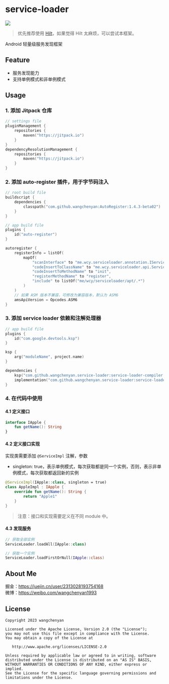 # service-loader

[![](https://jitpack.io/v/wangchenyan/service-loader.svg)](https://jitpack.io/#wangchenyan/service-loader)

> 优先推荐使用 [Hilt](https://developer.android.com/training/dependency-injection/hilt-android)，如果觉得 Hilt 太麻烦，可以尝试本框架。

Android 轻量级服务发现框架

## Feature

- 服务发现能力
- 支持单例模式和非单例模式

## Usage

### 1. 添加 Jitpack 仓库

```kotlin
// settings file
pluginManagement {
    repositories {
        maven("https://jitpack.io")
    }
}
dependencyResolutionManagement {
    repositories {
        maven("https://jitpack.io")
    }
}
```

### 2. 添加 auto-register 插件，用于字节码注入

```kotlin
// root build file
buildscript {
    dependencies {
        classpath("com.github.wangchenyan:AutoRegister:1.4.3-beta02")
    }
}
```

```kotlin
// app build file
plugins {
    id("auto-register")
}

autoregister {
    registerInfo = listOf(
        mapOf(
            "scanInterface" to "me.wcy.serviceloader.annotation.IServiceLoader",
            "codeInsertToClassName" to "me.wcy.serviceloader.api.ServiceLoader",
            "codeInsertToMethodName" to "init",
            "registerMethodName" to "register",
            "include" to listOf("me/wcy/serviceloader/apt/.*")
        )
    )
    // 如果 ASM 版本不兼容，可修改为兼容版本，默认为 ASM6
    amsApiVersion = Opcodes.ASM6
}
```

### 3. 添加 service loader 依赖和注解处理器

```kotlin
// app build file
plugins {
    id("com.google.devtools.ksp")
}

ksp {
    arg("moduleName", project.name)
}

dependencies {
    ksp("com.github.wangchenyan.service-loader:service-loader-compiler:${latestVersion}")
    implementation("com.github.wangchenyan.service-loader:service-loader-api:${latestVersion}")
}
```

### 4. 在代码中使用

#### 4.1 定义接口

```kotlin
interface IApple {
    fun getName(): String
}
```

#### 4.2 定义接口实现

实现类需要添加 `@ServiceImpl` 注解，参数

- singleton: true，表示单例模式，每次获取都是同一个实例，否则，表示非单例模式，每次获取都返回新的实例

```kotlin
@ServiceImpl(IApple::class, singleton = true)
class AppleImpl : IApple {
    override fun getName(): String {
        return "Apple1"
    }
}
```

> 注意：接口和实现需要定义在不同 module 中。

#### 4.3 发现服务

```kotlin
// 获取全部实例
ServiceLoader.loadAll(IApple::class)

// 获取一个实例
ServiceLoader.loadFirstOrNull(IApple::class)
```

## About Me

掘金：https://juejin.cn/user/2313028193754168<br>
微博：https://weibo.com/wangchenyan1993

## License

    Copyright 2023 wangchenyan

    Licensed under the Apache License, Version 2.0 (the "License");
    you may not use this file except in compliance with the License.
    You may obtain a copy of the License at

       http://www.apache.org/licenses/LICENSE-2.0

    Unless required by applicable law or agreed to in writing, software
    distributed under the License is distributed on an "AS IS" BASIS,
    WITHOUT WARRANTIES OR CONDITIONS OF ANY KIND, either express or implied.
    See the License for the specific language governing permissions and
    limitations under the License.
